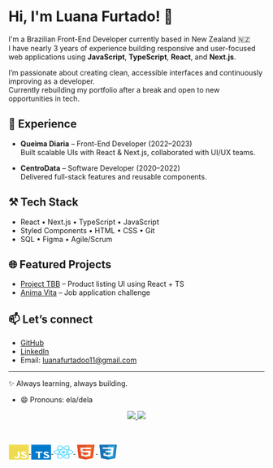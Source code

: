 # Hi, I'm Luana Furtado! 👋

I'm a Brazilian Front-End Developer currently based in New Zealand 🇳🇿  
I have nearly 3 years of experience building responsive and user-focused web applications using **JavaScript**, **TypeScript**, **React**, and **Next.js**.

I’m passionate about creating clean, accessible interfaces and continuously improving as a developer.  
Currently rebuilding my portfolio after a break and open to new opportunities in tech.

## 💼 Experience
- **Queima Diaria** – Front-End Developer (2022–2023)  
  Built scalable UIs with React & Next.js, collaborated with UI/UX teams.
  
- **CentroData** – Software Developer (2020–2022)  
  Delivered full-stack features and reusable components.

## ⚒️ Tech Stack
- React • Next.js • TypeScript • JavaScript  
- Styled Components • HTML • CSS • Git  
- SQL • Figma • Agile/Scrum

## 🌐 Featured Projects
- [Project TBB](https://project-tbb.vercel.app) – Product listing UI using React + TS  
- [Anima Vita](https://project-anima-vita.vercel.app) – Job application challenge

## 📫 Let’s connect
- [GitHub](https://github.com/luanafrtd)  
- [LinkedIn](https://www.linkedin.com/in/luanaafurtado/)  
- Email: luanafurtadoo11@gmail.com

---

✨ Always learning, always building.

- 😄 Pronouns: ela/dela

<div align="center">
  <a href="https://github.com/Luanafrtd">
  <img height="180em" src="https://github-readme-stats.vercel.app/api?username=Luanafrtd&show_icons=true&theme=dracula&include_all_commits=true&count_private=true"/>
  <img height="180em" src="https://github-readme-stats.vercel.app/api/top-langs/?username=Luanafrtd&layout=compact&langs_count=7&theme=dracula"/>
</div>

##

<div style="display: inline_block"><br>
  <img align="center" alt="Lu-Js" height="30" width="40" src="https://raw.githubusercontent.com/devicons/devicon/master/icons/javascript/javascript-plain.svg">
  <img align="center" alt="Lu-Ts" height="30" width="40" src="https://raw.githubusercontent.com/devicons/devicon/master/icons/typescript/typescript-plain.svg">
  <img align="center" alt="Lu-React" height="30" width="40" src="https://raw.githubusercontent.com/devicons/devicon/master/icons/react/react-original.svg">
  <img align="center" alt="Lu-HTML" height="30" width="40" src="https://raw.githubusercontent.com/devicons/devicon/master/icons/html5/html5-original.svg">
  <img align="center" alt="Lu-CSS" height="30" width="40" src="https://raw.githubusercontent.com/devicons/devicon/master/icons/css3/css3-original.svg">
</div>
